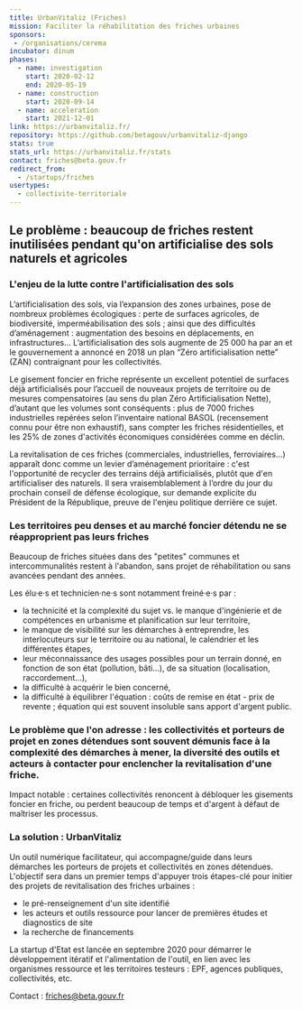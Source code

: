 ```yaml
---
title: UrbanVitaliz (Friches)
mission: Faciliter la réhabilitation des friches urbaines
sponsors:
 - /organisations/cerema
incubator: dinum
phases:
  - name: investigation
    start: 2020-02-12
    end: 2020-05-19
  - name: construction
    start: 2020-09-14
  - name: acceleration
    start: 2021-12-01
link: https://urbanvitaliz.fr/
repository: https://github.com/betagouv/urbanvitaliz-django
stats: true 
stats_url: https://urbanvitaliz.fr/stats
contact: friches@beta.gouv.fr
redirect_from:
  - /startups/friches
usertypes:
  - collectivite-territoriale
---
```


## Le problème : beaucoup de friches restent inutilisées pendant qu'on artificialise des sols naturels et agricoles

### L'enjeu de la lutte contre l'artificialisation des sols

L’artificialisation des sols, via l’expansion des zones urbaines, pose de nombreux problèmes écologiques : perte de surfaces agricoles, de biodiversité, imperméabilisation des sols ; ainsi que des difficultés d’aménagement : augmentation des besoins en déplacements, en infrastructures… L’artificialisation des sols augmente de 25 000 ha par an et le gouvernement a annoncé en 2018 un plan “Zéro artificialisation nette” (ZAN) contraignant pour les collectivités.

Le gisement foncier en friche représente un excellent potentiel de surfaces déjà artificialisés pour l’accueil de nouveaux projets de territoire ou de mesures compensatoires (au sens du plan Zéro Artificialisation Nette), d’autant que les volumes sont conséquents : plus de 7000 friches industrielles repérées selon l’inventaire national BASOL (recensement connu pour être non exhaustif), sans compter les friches résidentielles, et les 25% de zones d'activités économiques considérées comme en déclin.

La revitalisation de ces friches (commerciales, industrielles, ferroviaires…) apparaît donc comme un levier d’aménagement prioritaire : c'est l'opportunité de recycler des terrains déjà artificialisés, plutôt que d'en artificialiser des naturels. Il sera vraisemblablement à l’ordre du jour du prochain conseil de défense écologique, sur demande explicite du Président de la République, preuve de l'enjeu politique derrière ce sujet.

### Les territoires peu denses et au marché foncier détendu ne se réapproprient pas leurs friches

Beaucoup de friches situées dans des "petites" communes et intercommunalités restent à l'abandon, sans projet de réhabilitation ou sans avancées pendant des années.

Les élu·e·s et technicien·ne·s sont notamment freiné·e·s par :
- la technicité et la complexité du sujet vs. le manque d'ingénierie et de compétences en urbanisme et planification sur leur territoire,
- le manque de visibilité sur les démarches à entreprendre, les interlocuteurs sur le territoire ou au national, le calendrier et les différentes étapes,
- leur méconnaissance des usages possibles pour un terrain donné, en fonction de son état (pollution, bâti...), de sa situation (localisation, raccordement...),
- la difficulté à acquérir le bien concerné,
- la difficulté à équilibrer l'équation : coûts de remise en état - prix de revente ; équation qui est souvent insoluble sans apport d'argent public.

### Le problème que l'on adresse :  les collectivités et porteurs de projet en zones détendues sont souvent démunis face à la complexité des démarches à mener, la diversité des outils et acteurs à contacter pour enclencher la revitalisation d'une friche.

Impact notable : certaines collectivités renoncent à débloquer les gisements foncier en friche, ou perdent beaucoup de temps et d'argent à défaut de maîtriser les processus.

### La solution : UrbanVitaliz
Un outil numérique facilitateur, qui accompagne/guide dans leurs démarches les porteurs de projets et collectivités en zones détendues. L'objectif sera dans un premier temps d'appuyer trois étapes-clé pour initier des projets de revitalisation des friches urbaines :
- le pré-renseignement d'un site identifié
- les acteurs et outils ressource pour lancer de premières études et diagnostics de site
- la recherche de financements

La startup d'Etat est lancée en septembre 2020 pour démarrer le développement itératif et l'alimentation de l'outil, en lien avec les organismes ressource et les territoires testeurs : EPF, agences publiques, collectivités, etc.

Contact : friches@beta.gouv.fr
